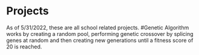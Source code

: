 # Projects
As of 5/31/2022, these are all school related projects.	
#Genetic Algorithm works by creating a random pool, performing genetic crossover by splicing genes at random and then creating new generations until a fitness score
of 20 is reached.

